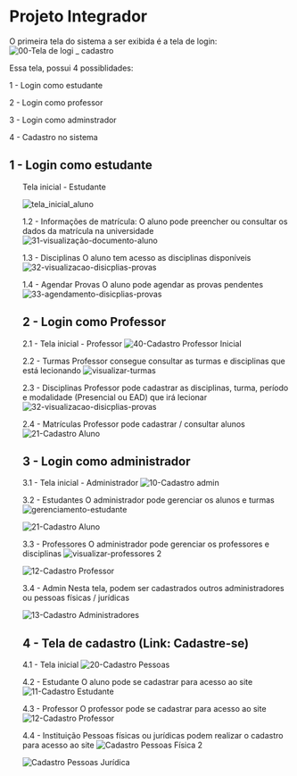 # Projeto Integrador
O primeira tela do sistema a ser exibida é a tela de login:
![00-Tela de logi _ cadastro](https://github.com/acostaamanda/PI_SENAC_ADS/assets/144863820/8017c07a-9dee-48d8-961d-7cfd4440af3a)

Essa tela, possui 4 possiblidades: 
<p> 1 - Login como estudante </p> 
<p> 2 - Login como professor </p>
<p> 3 - Login como adminstrador </p>
<p> 4 - Cadastro no sistema </p>


## 1 - Login como estudante

<ol>Tela inicial - Estudante

![tela_inicial_aluno](https://github.com/acostaamanda/PI_SENAC_ADS/assets/144863820/acbf6411-338a-40a0-96c7-66cc37520c57)

1.2 - Informações de matrícula: 
  O aluno pode preencher ou consultar os dados da matrícula na universidade
  ![31-visualização-documento-aluno](https://github.com/acostaamanda/PI_SENAC_ADS/assets/144863820/0e444805-cc6a-4de9-8ebf-52a432a5ce0c)

1.3 - Disciplinas 
  O aluno tem acesso as disciplinas disponíveis
  ![32-visualizacao-disicplias-provas](https://github.com/acostaamanda/PI_SENAC_ADS/assets/144863820/f35dcbb0-ac45-460d-b256-d69a02bf0770)

1.4 - Agendar Provas
  O aluno pode agendar as provas pendentes
  ![33-agendamento-disicplias-provas](https://github.com/acostaamanda/PI_SENAC_ADS/assets/144863820/2c73d86f-33f1-42e6-8cf6-ad6a7545e48e)


## 2 - Login como Professor

2.1 - Tela inicial - Professor
![40-Cadastro Professor Inicial](https://github.com/acostaamanda/PI_SENAC_ADS/assets/144863820/ac13af73-2f53-4169-a0ae-24f1395ec409)

2.2 - Turmas
Professor consegue consultar as turmas e disciplinas que está lecionando 
![visualizar-turmas](https://github.com/acostaamanda/PI_SENAC_ADS/assets/144863820/236f17a8-bbfd-42eb-9b2d-6e5cb3dad22c)

2.3 - Disciplinas
Professor pode cadastrar as disciplinas, turma, período e modalidade (Presencial ou EAD) que irá lecionar
![32-visualizacao-disicplias-provas](https://github.com/acostaamanda/PI_SENAC_ADS/assets/144863820/36ef6bd3-66a5-4356-81bf-ec3e4393e6c8)

2.4 - Matrículas
Professor pode cadastrar / consultar alunos
![21-Cadastro Aluno](https://github.com/acostaamanda/PI_SENAC_ADS/assets/144863820/f9948ee3-8615-4eca-b71c-22326a17b493)

## 3 - Login como administrador 

3.1 - Tela inicial - Administrador
![10-Cadastro admin](https://github.com/acostaamanda/PI_SENAC_ADS/assets/144863820/668bfd52-4a66-457c-a880-3ee57ad57294)

3.2 - Estudantes 
O administrador pode gerenciar os alunos e turmas 
![gerenciamento-estudante](https://github.com/acostaamanda/PI_SENAC_ADS/assets/144863820/cbee8587-0c52-4c60-9ce0-75ba53a7b7cd)

![21-Cadastro Aluno](https://github.com/acostaamanda/PI_SENAC_ADS/assets/144863820/1379f01b-86a4-4155-9480-2a7ea3ded118)

3.3 - Professores
O administrador pode gerenciar os professores e disciplinas
![visualizar-professores 2](https://github.com/acostaamanda/PI_SENAC_ADS/assets/144863820/ef173189-dc77-47be-aa46-71fcaa3e2196)

![12-Cadastro Professor](https://github.com/acostaamanda/PI_SENAC_ADS/assets/144863820/c7182826-69c0-40ce-9c53-7b2ab2224588)

3.4 - Admin
Nesta tela, podem ser cadastrados outros administradores ou pessoas físicas / jurídicas

![13-Cadastro Administradores](https://github.com/acostaamanda/PI_SENAC_ADS/assets/144863820/65ac992c-70e7-46a5-8f42-5b8aed857655)

## 4 - Tela de cadastro (Link: Cadastre-se)

4.1 - Tela inicial
![20-Cadastro Pessoas](https://github.com/acostaamanda/PI_SENAC_ADS/assets/144863820/f134e4be-ff92-4d1e-8599-906f1e371f1a)

4.2 - Estudante
O aluno pode se cadastrar para acesso ao site
![11-Cadastro Estudante](https://github.com/acostaamanda/PI_SENAC_ADS/assets/144863820/ed4a51ca-ccc4-4a1f-8835-04da7928ab45)

4.3 - Professor
O professor pode se cadastrar para acesso ao site
![12-Cadastro Professor](https://github.com/acostaamanda/PI_SENAC_ADS/assets/144863820/5aa2c129-e94e-4e1b-a453-4d62d16f8960)

4.4 - Instituição
Pessoas físicas ou jurídicas podem realizar o cadastro para acesso ao site
![Cadastro Pessoas Física 2](https://github.com/acostaamanda/PI_SENAC_ADS/assets/144863820/f955483b-2ed8-419f-83ef-fd281563ad22)

![Cadastro Pessoas Jurídica](https://github.com/acostaamanda/PI_SENAC_ADS/assets/144863820/03fed2fa-bd73-4e74-b773-e7b2798ae241)


